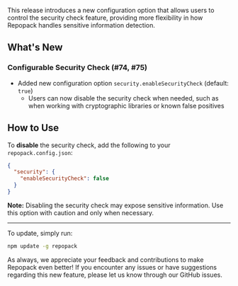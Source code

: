 This release introduces a new configuration option that allows users to control the security check feature, providing more flexibility in how Repopack handles sensitive information detection.

## What's New

### Configurable Security Check (#74, #75)

- Added new configuration option `security.enableSecurityCheck` (default: `true`)
  - Users can now disable the security check when needed, such as when working with cryptographic libraries or known false positives

## How to Use

To **disable** the security check, add the following to your `repopack.config.json`:

```json
{
  "security": {
    "enableSecurityCheck": false
  }
}
```

**Note:** Disabling the security check may expose sensitive information. Use this option with caution and only when necessary.

---

To update, simply run:
```bash
npm update -g repopack
```

As always, we appreciate your feedback and contributions to make Repopack even better! If you encounter any issues or have suggestions regarding this new feature, please let us know through our GitHub issues.
